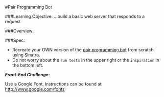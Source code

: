 #Pair Programming Bot

###Learning Objective: ...build a basic web server that responds to a request

###Overview:



###Spec:


* Recreate your OWN version of the [pair programming bot](http://pairprogrammingbot.com/) from scratch using Sinatra.
* Do not worry about the `run tests` in the upper right or the `inspiration` in the bottom left.

***Front-End Challenge:*** 

Use a Google Font.  Instructions can be found at http://www.google.com/fonts
